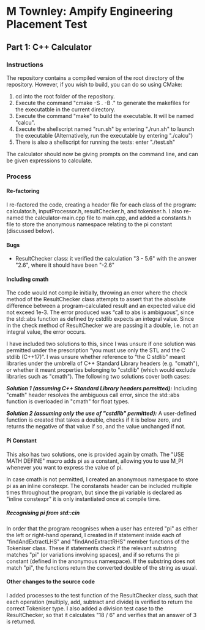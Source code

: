 # M Townley: Ampify Engineering Placement Test

## Part 1: C++ Calculator

### Instructions

The repository contains a compiled version of the root directory of the repository. However, if you wish to build, you can do so using CMake:

1) cd into the root folder of the repository.
2) Execute the command "cmake -S . -B ." to generate the makefiles for the executatble in the current directory.
2) Execute the command "make" to build the executable. It will be named "calcu".
3) Execute the shellscript named "run.sh" by entering "./run.sh" to launch the executable (Alternatively, run the executable by entering "./calcu")
4) There is also a shellscript for running the tests: enter "./test.sh"

The calculator should now be giving prompts on the command line, and can be given expressions to calculate.

### Process

#### Re-factoring
I re-factored the code, creating a header file for each class of the program: calculator.h, inputProcessor.h, resultChecker.h, and tokeniser.h. I also re-named the calculator-main.cpp file to main.cpp, and added a constants.h file to store the anonymous namespace relating to the pi constant (discussed below).

#### Bugs

- ResultChecker class: it verified the calculation "3 - 5.6" with the answer "2.6", where it should have been "-2.6"

#### Including cmath
The code would not compile initially, throwing an error where the check method of the ResultChecker class attempts to assert that the absolute difference between a program-calculated result and an expected value did not exceed 1e-3. The error produced was “call to abs is ambiguous”, since the std::abs function as defined by cstdlib expects an integral value. Since in the check method of ResultChecker we are passing it a double, i.e. not an integral value, the error occurs.

I have included two solutions to this, since I was unsure if one solution was permitted under the prescription “you must use only the STL and the C stdlib (C++17)”. I was unsure whether reference to “the C stdlib” meant libraries under the umbrella of C++ Standard Library headers (e.g. "cmath"), or whether it meant properties belonging to "cstdlib" (which would exclude libraries such as "cmath"). The following two solutions cover both cases:

***Solution 1 (assuming C++ Standard Library headers permitted):***
Including "cmath" header resolves the ambiguous call error, since the std::abs function is overloaded in "cmath" for float types.

***Solution 2 (assuming only the use of "cstdlib" permitted):***
A user-defined function is created that takes a double, checks if it is below zero, and returns the negative of that value if so, and the value unchanged if not.

#### Pi Constant
This also has two solutions, one is provided again by cmath. The "USE MATH DEFINE" macro adds pi as a constant, allowing you to use M_PI whenever you want to express the value of pi.  

In case cmath is not permitted, I created an anonymous namespace to store pi as an inline constexpr. The constansts header can be included multiple times throughout the program, but since the pi variable is declared as "inline constexpr" it is only instantiated once at compile time.

##### Recognising pi from std::cin
In order that the program recognises when a user has entered "pi" as either the left or right-hand operand, I created in if statement inside each of "findAndExtractLHS" and "findAndExtractRHS" member functions of the Tokeniser class. These if statements check if the relevant substring matches "pi" (or variations involving spaces), and if so returns the pi constant (defined in the anonymous namespace). If the substring does not match "pi", the functions return the converted double of the string as usual. 


#### Other changes to the source code
I added processes to the test function of the ResultChecker class, such that each operation (multiply, add, subtract and divide) is verified to return the correct Tokeniser type. I also added a division test case to the ResultChecker, so that it calculates "18 / 6" and verifies that an answer of 3 is returned.


